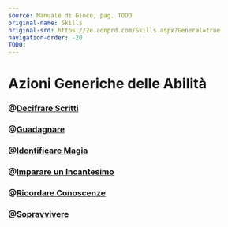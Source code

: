 ```yaml
---
source: Manuale di Gioco, pag. TODO
original-name: Skills
original-srd: https://2e.aonprd.com/Skills.aspx?General=true
navigation-order: -20
TODO:
---
```


# Azioni Generiche delle Abilità

### @[Decifrare Scritti](/abilita/generiche/decifrare-scritti)

### @[Guadagnare](/abilita/generiche/guadagnare)

### @[Identificare Magia](/abilita/generiche/identificare-magia)

### @[Imparare un Incantesimo](/abilita/generiche/imparare-un-incantesimo)

### @[Ricordare Conoscenze](/abilita/generiche/ricordare-conoscenze)

### @[Sopravvivere](/abilita/generiche/sopravvivere)
